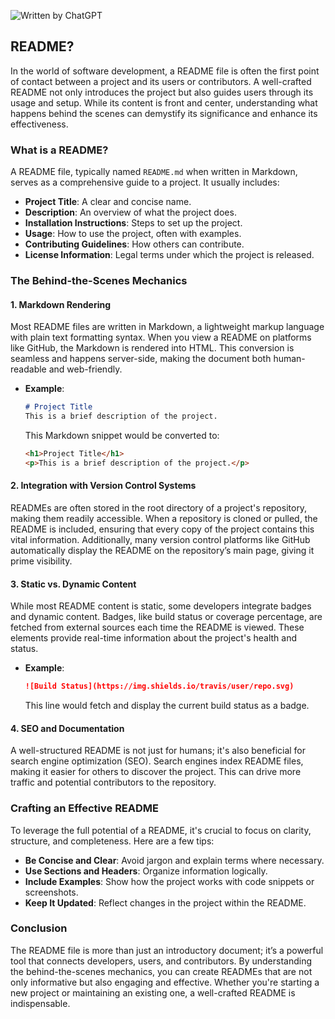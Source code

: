 ![Written by ChatGPT](https://img.shields.io/badge/written_by-ChatGPT-brightgreen)

## README?

In the world of software development, a README file is often the first point of contact between a project and its users or contributors. A well-crafted README not only introduces the project but also guides users through its usage and setup. While its content is front and center, understanding what happens behind the scenes can demystify its significance and enhance its effectiveness.

### What is a README?

A README file, typically named `README.md` when written in Markdown, serves as a comprehensive guide to a project. It usually includes:

- **Project Title**: A clear and concise name.
- **Description**: An overview of what the project does.
- **Installation Instructions**: Steps to set up the project.
- **Usage**: How to use the project, often with examples.
- **Contributing Guidelines**: How others can contribute.
- **License Information**: Legal terms under which the project is released.

### The Behind-the-Scenes Mechanics

#### 1. **Markdown Rendering**

Most README files are written in Markdown, a lightweight markup language with plain text formatting syntax. When you view a README on platforms like GitHub, the Markdown is rendered into HTML. This conversion is seamless and happens server-side, making the document both human-readable and web-friendly.

- **Example**: 
  ```markdown
  # Project Title
  This is a brief description of the project.
  ```

  This Markdown snippet would be converted to:
  ```html
  <h1>Project Title</h1>
  <p>This is a brief description of the project.</p>
  ```

#### 2. **Integration with Version Control Systems**

READMEs are often stored in the root directory of a project's repository, making them readily accessible. When a repository is cloned or pulled, the README is included, ensuring that every copy of the project contains this vital information. Additionally, many version control platforms like GitHub automatically display the README on the repository’s main page, giving it prime visibility.

#### 3. **Static vs. Dynamic Content**

While most README content is static, some developers integrate badges and dynamic content. Badges, like build status or coverage percentage, are fetched from external sources each time the README is viewed. These elements provide real-time information about the project's health and status.

- **Example**:
  ```markdown
  ![Build Status](https://img.shields.io/travis/user/repo.svg)
  ```

  This line would fetch and display the current build status as a badge.

#### 4. **SEO and Documentation**

A well-structured README is not just for humans; it's also beneficial for search engine optimization (SEO). Search engines index README files, making it easier for others to discover the project. This can drive more traffic and potential contributors to the repository.

### Crafting an Effective README

To leverage the full potential of a README, it's crucial to focus on clarity, structure, and completeness. Here are a few tips:

- **Be Concise and Clear**: Avoid jargon and explain terms where necessary.
- **Use Sections and Headers**: Organize information logically.
- **Include Examples**: Show how the project works with code snippets or screenshots.
- **Keep It Updated**: Reflect changes in the project within the README.

### Conclusion

The README file is more than just an introductory document; it’s a powerful tool that connects developers, users, and contributors. By understanding the behind-the-scenes mechanics, you can create READMEs that are not only informative but also engaging and effective. Whether you're starting a new project or maintaining an existing one, a well-crafted README is indispensable.

